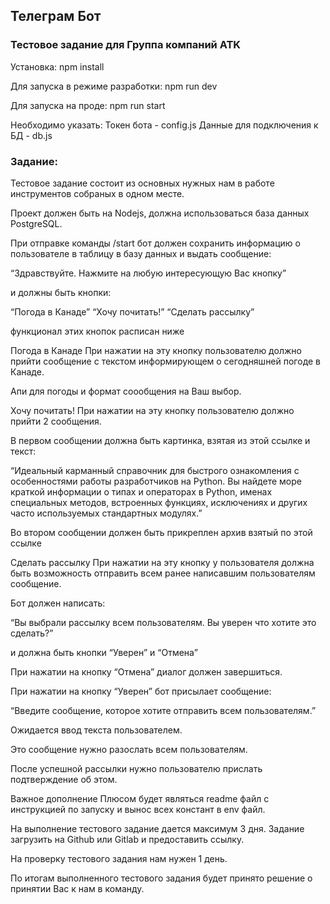 ## Телеграм Бот

### Тестовое задание для Группа компаний ATK

Установка: npm install

Для запуска в режиме разработки:
npm run dev

Для запуска на проде:
npm run start

Необходимо указать:
Токен бота - config.js
Данные для подключения к БД - db.js

### Задание:

Тестовое задание состоит из основных нужных нам в работе инструментов собраных в одном месте.

Проект должен быть на Nodejs, должна использоваться база данных PostgreSQL.

При отправке команды /start бот должен сохранить информацию о пользователе в таблицу в базу данных и выдать сообщение:

“Здравствуйте. Нажмите на любую интересующую Вас кнопку”

и должны быть кнопки:

“Погода в Канаде”
“Хочу почитать!”
“Сделать рассылку”

функционал этих кнопок расписан ниже


Погода в Канаде
При нажатии на эту кнопку пользователю должно прийти сообщение с текстом информирующем о сегодняшней погоде в Канаде.

Апи для погоды и формат соообщения на Ваш выбор.

Хочу почитать!
При нажатии на эту кнопку пользователю должно прийти 2 сообщения.

В первом сообщении должна быть картинка, взятая из этой ссылке и текст:

“Идеальный карманный справочник для быстрого ознакомления с особенностями работы разработчиков на Python. Вы найдете море краткой информации о типах и операторах в Python, именах специальных методов, встроенных функциях, исключениях и других часто используемых стандартных модулях.”

Во втором сообщении должен быть прикреплен архив взятый по этой ссылке

Сделать рассылку
При нажатии на эту кнопку у пользователя должна быть возможность отправить всем ранее написавшим пользователям сообщение.

Бот должен написать:

“Вы выбрали рассылку всем пользователям. Вы уверен что хотите это сделать?”

и должна быть кнопки “Уверен” и “Отмена”

При нажатии на кнопку “Отмена” диалог должен завершиться.

При нажатии на кнопку “Уверен” бот присылает сообщение:

“Введите сообщение, которое хотите отправить всем пользователям.”

Ожидается ввод текста пользователем.

Это сообщение нужно разослать всем пользователям.

После успешной рассылки нужно пользователю прислать подтверждение об этом.

Важное дополнение
Плюсом будет являться readme файл с инструкцией по запуску и вынос всех констант в env файл.

На выполнение тестового задание дается максимум 3 дня.
Задание загрузить на Github или Gitlab и предоставить ссылку.

На проверку тестового задания нам нужен 1 день. 

По итогам выполненного тестового задания будет принято решение о принятии Вас к нам в команду.

